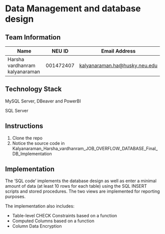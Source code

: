 # Data Management and database design

## Team Information

| Name | NEU ID | Email Address |
| --- | --- | --- |
| Harsha vardhanram kalyanaraman | 001472407 | kalyanaraman.ha@husky.neu.edu

## Technology Stack

MySQL Server, DBeaver and PowerBI


SQL Server

## Instructions
1. Clone the repo
2. Notice the source code in Kalyanaraman_Harsha_vardhanram_JOB_OVERFLOW_DATABASE_Final_DB_Implementation


## Implementation
The ‘SQL code’ implements the database design as well as enter a minimal amount of data (at least 10 rows for each table) using the SQL INSERT scripts and stored procedures. The two views are implemented for reporting purposes.

The implementation also includes:

* Table-level CHECK Constraints based on a function
* Computed Columns based on a function
* Column Data Encryption